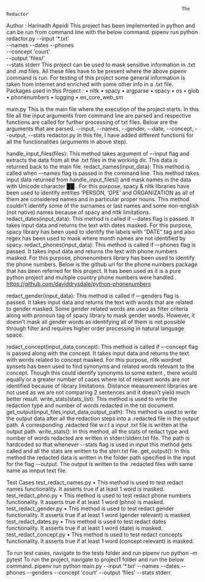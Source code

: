                                                                     The Redactor

Author :  Harinadh Appidi
This project has been implemented in python and can be run from command line with the below command.
pipenv run python redactor.py --input '*.txt' \
                    --names --dates --phones \
                    --concept 'court' \
                    --output 'files/' \
                    --stats stderr
 This project can be used to mask sensitive information in .txt and .md files.
All these files have to be present where the above pipenv command is run. 
For testing of this project some general information is taken from internet and enriched with some other info in a .txt file.
Packages used in this Project :
•	nltk
•	spacy
•	argparse
•	spacy
•	os
•	glob
•	phonenumbers
•	logging
•	en_core_web_sm

main.py
	This is the main file where the execution of the project starts.
In this file all the input arguments from command line are parsed and respective functions are called for further processing of txt files.
Below are the arguments that are parsed.
--input, --names, --gender, --date, --concept,  --output,  --stats
redactor.py
In this file, I have added different functions for all the functionalities (arguments in above step).

handle_input_files(files):
This method takes argument of –-input flag and extracts the data from all the .txt files in the working dir. 
	This data is returned back to the main file.
redact_names(input_data):
	This method is called when –-names flag is passed in the command line.
This method takes input data returned from handle_input_files() and mask names in the data with Unicode character ██ .
For this purpose, spacy & nltk libraries have been used to identify entities ‘PERSON, ‘GPE’ and ORGANIZATION as all of them are considered names and in particular proper nouns.
This method couldn’t identify some of the surnames or last names and some non-english (not native) names because of spacy and nltk limitations.
redact_dates(input_data):
	This method is called if –-dates flag is passed.
	It takes input data and returns the text with dates masked.
For this purpose, spacy library has been used to identify the labels with “DATE” tag and  also regex has been used to mask where month names are not identified by spacy.
redact_phones(input_data):
	This method is called if –-phones flag is passed.
	It takes input data and returns the text with phone numbers masked.
For this purpose, phonenumbers library has been used to identify the phone numbers.
Below is the github url for the phone numbers package that has been referred for this project. It has been used as it is a pure python project and multiple country phone numbers were handled .
https://github.com/daviddrysdale/python-phonenumbers

redact_gender(input_data):
	This method is called if –-genders flag is passed.
	It takes input data and returns the text with words that are related to gender masked.
Some gender related words are used as filter criteria along with pronoun tag of spacy library to mask gender words.
However, it doesn’t mask all gender words as identifying all of them is not possible through filter and requires higher order processing in natural language space.

redact_concept(input_data,concept):
	This method is called if –-concept flag is passed along with the concept.
	It takes input data and returns the text with words related to concept masked.
For this purpose, nltk wordnet synsets  has been used to find synonyms and related words relevant to the concept.
Though this could identify synonyms to some extent , there would equally or a greater number of cases where lot of relevant words are not identified because of library limitations.
Distance measurement libraries are not used as we are not comparing 2 sentences and it doesn’t yield much better result.
write_stats(stats_list):
This method is used to write the redaction type and number of words redacted in the txt document.
get_output(input_files,input_data,output_path):
	This method is used to write the output data after all the redaction steps into a .redacted file in the output path.
	A corresponding .redacted file w.r.t a input .txt file is written at the output path.
write_stats():
	In this method, all the stats of redact type and number of words redacted are written in stderr/stderr.txt file.
	The path is hardcoded so that whenever --stats flag is used in input this method gets called and all the stats are written to the sterr.txt file.
get_output():
	In this method the redacted data is written in the folder path specified in the input for the flag --output.
	The output is written to the .redacted files with same name as innput text file.
	
Test Cases
	test_redact_names.py
•	This method is used to test redact names functionality. It asserts true if at least 1 word is masked.
test_redact_phno.py
•	This method is used to test redact phone numbers functionality. It asserts true if at least 1 word (phno) is masked.
test_redact_gender.py
•	This method is used to test redact gender functionality. It asserts true if at least 1 word (gender relevant) is masked.
test_redact_dates.py
•	This method is used to test redact dates functionality. It asserts true if at least 1 word (date) is masked.
test_redact_concept.py
•	This method is used to test redact concepts functionality. It asserts true if at least 1 word (concept relevant) is masked.

To run test cases, navigate to the tests folder and run pipenv run python -m pytest
To run the project, navigate to project1 folder and run the below command.
	pipenv run python main.py --input '*.txt' --names --dates --phones --genders --concept 'court' --output 'files' --stats stderr.





